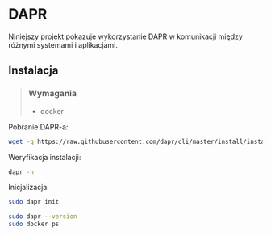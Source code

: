 # DAPR

Niniejszy projekt pokazuje wykorzystanie DAPR w komunikacji między różnymi systemami i aplikacjami.

## Instalacja

> ### Wymagania
> - docker
> 

Pobranie DAPR-a:

```bash
wget -q https://raw.githubusercontent.com/dapr/cli/master/install/install.sh -O - | /bin/bash
```

Weryfikacja instalacji:

```bash
dapr -h
```

Inicjalizacja:

```sh
sudo dapr init
```

```sh
sudo dapr --version
sudo docker ps
```